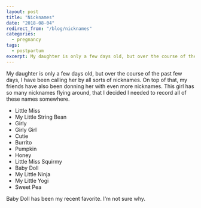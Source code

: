 ```yaml
---
layout: post
title: "Nicknames"
date: "2018-08-04"
redirect_from: "/blog/nicknames"
categories:
  - pregnancy
tags:
  - postpartum
excerpt: My daughter is only a few days old, but over the course of the past few days, I have been calling her by all sorts of nicknames.
---
```


My daughter is only a few days old, but over the course of the past few days, I have been calling her by all sorts of nicknames. On top of that, my friends have also been donning her with even more nicknames. This girl has so many nicknames flying around, that I decided I needed to record all of these names somewhere.

* Little Miss
* My Little String Bean
* Girly
* Girly Girl
* Cutie
* Burrito
* Pumpkin
* Honey
* Little Miss Squirmy
* Baby Doll
* My Little Ninja
* My Little Yogi
* Sweet Pea

Baby Doll has been my recent favorite. I'm not sure why.
